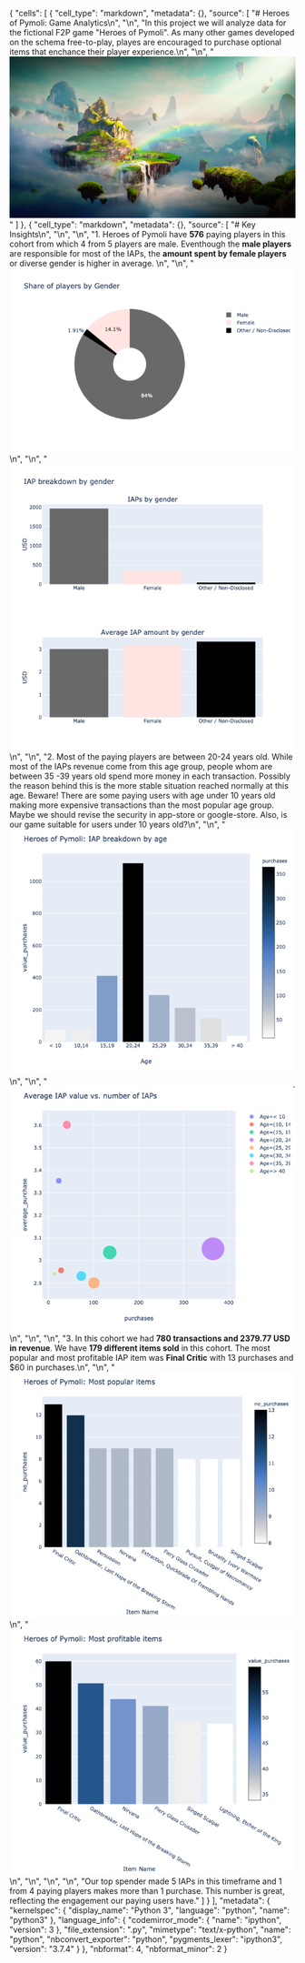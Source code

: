 {
 "cells": [
  {
   "cell_type": "markdown",
   "metadata": {},
   "source": [
    "# Heroes of Pymoli: Game Analytics\n",
    "\n",
    "In this project we will analyze data for the fictional F2P game \"Heroes of Pymoli\". As many other games developed on the schema free-to-play, playes are encouraged to purchase optional items that enchance their player experience.\n",
    "\n",
    "![image](images/Fantasy.png)"
   ]
  },
  {
   "cell_type": "markdown",
   "metadata": {},
   "source": [
    "# Key Insights\n",
    "\n",
    "\n",
    "1. Heroes of Pymoli have **576** paying players in this cohort from which 4 from 5 players are male. Eventhough the **male players** are responsible for most of the IAPs, the **amount spent by female players** or diverse gender is higher in average. \n",
    "\n",
    "![image1](images/plot3.png)\n",
    "\n",
    "![image1](images/plot4.png)\n",
    "\n",
    "2. Most of the paying players are between 20-24 years old. While most of the IAPs revenue come from this age group, people whom are between 35 -39 years old spend more money in each transaction. Possibly the reason behind this is the more stable situation reached normally at this age. Beware!  There are some paying users with age under 10 years old making more expensive transactions than the most popular age group. Maybe we should revise the security in app-store or google-store. Also, is our game suitable for users under 10 years old?\n",
    "\n",
    "![image1](images/plot5.png)\n",
    "\n",
    "![image1](images/plot6.png)\n",
    "\n",
    "\n",
    "3. In this cohort we had **780 transactions and 2379.77 USD in revenue**. We have **179 different items sold** in this cohort. The most popular and most profitable IAP item was **Final Critic** with 13 purchases and $60 in purchases.\n",
    "\n",
    "![image1](images/plot1.png)\n",
    "![image1](images/plot2.png)\n",
    "\n",
    "\n",
    "\n",
    "Our top spender made 5 IAPs in this timeframe and 1 from 4 paying players makes more than 1 purchase. This number is great, reflecting the engagement our paying users have."
   ]
  }
 ],
 "metadata": {
  "kernelspec": {
   "display_name": "Python 3",
   "language": "python",
   "name": "python3"
  },
  "language_info": {
   "codemirror_mode": {
    "name": "ipython",
    "version": 3
   },
   "file_extension": ".py",
   "mimetype": "text/x-python",
   "name": "python",
   "nbconvert_exporter": "python",
   "pygments_lexer": "ipython3",
   "version": "3.7.4"
  }
 },
 "nbformat": 4,
 "nbformat_minor": 2
}
